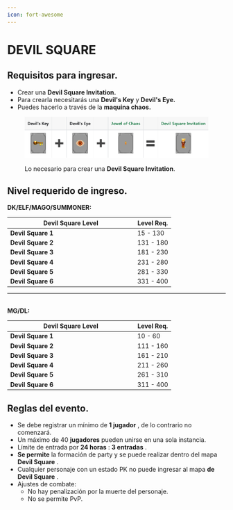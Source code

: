 ```yaml
---
icon: fort-awesome
---
```


# DEVIL SQUARE

## Requisitos para ingresar. <a href="#requisitos-para-ingresar" id="requisitos-para-ingresar"></a>

* Crear una **Devil Square Invitation.**
* Para crearla necesitarás una **Devil's Key** y **Devil's Eye.**
* Puedes hacerlo a través de la **maquina chaos.**

<figure><img src="../.gitbook/assets/image (356).png" alt=""><figcaption><p>Lo necesario para crear una <strong>Devil Square Invitation</strong>.</p></figcaption></figure>

## Nivel requerido de ingreso. <a href="#nivel-requerido-de-ingreso" id="nivel-requerido-de-ingreso"></a>

**DK/ELF/MAGO/SUMMONER:**

<table><thead><tr><th width="279">Devil Square Level</th><th>Level Req.</th></tr></thead><tbody><tr><td><strong>Devil Square 1</strong></td><td>15 - 130</td></tr><tr><td><strong>Devil Square 2</strong></td><td>131 - 180</td></tr><tr><td><strong>Devil Square 3</strong></td><td>181 - 230</td></tr><tr><td><strong>Devil Square 4</strong></td><td>231 - 280</td></tr><tr><td><strong>Devil Square 5</strong></td><td>281 - 330</td></tr><tr><td><strong>Devil Square 6</strong></td><td>331 - 400</td></tr></tbody></table>

***

\
**MG/DL:**

<table><thead><tr><th width="279">Devil Square Level</th><th>Level Req.</th></tr></thead><tbody><tr><td><strong>Devil Square 1</strong></td><td>10 - 60</td></tr><tr><td><strong>Devil Square 2</strong></td><td>111 - 160</td></tr><tr><td><strong>Devil Square 3</strong></td><td>161 - 210</td></tr><tr><td><strong>Devil Square 4</strong></td><td>211 - 260</td></tr><tr><td><strong>Devil Square 5</strong></td><td>261 - 310</td></tr><tr><td><strong>Devil Square 6</strong></td><td>311 - 400</td></tr></tbody></table>

## Reglas del evento. <a href="#reglas-del-evento" id="reglas-del-evento"></a>

* Se debe registrar un mínimo de **1 jugador** , de lo contrario no comenzará.
* Un máximo de 40 **jugadores** pueden unirse en una sola instancia.
* Límite de entrada por **24 horas** : **3 entradas** .
* **Se permite** la formación de party y se puede realizar dentro del mapa **Devil Square** .
* Cualquier personaje con un estado PK no puede ingresar al mapa **de Devil Square** .
* Ajustes de combate:
  * No hay penalización por la muerte del personaje.
  * No se permite PvP.
